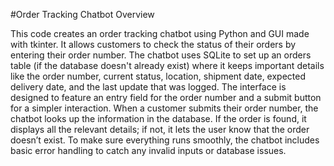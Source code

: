 #Order Tracking Chatbot Overview

This code creates an order tracking chatbot using Python and GUI made with tkinter. It allows customers to check the status of their orders by entering their order number.
The chatbot uses SQLite to set up an orders table (if the database doesn't already exist) where it keeps important details like the order number, current status, location, shipment date, expected delivery date, and the last update that was logged. The interface is designed to feature an entry field for the order number and a submit button for a simpler interaction.
When a customer submits their order number, the chatbot looks up the information in the database. If the order is found, it displays all the relevant details; if not, it lets the user know that the order doesn’t exist. To make sure everything runs smoothly, the chatbot includes basic error handling to catch any invalid inputs or database issues.
